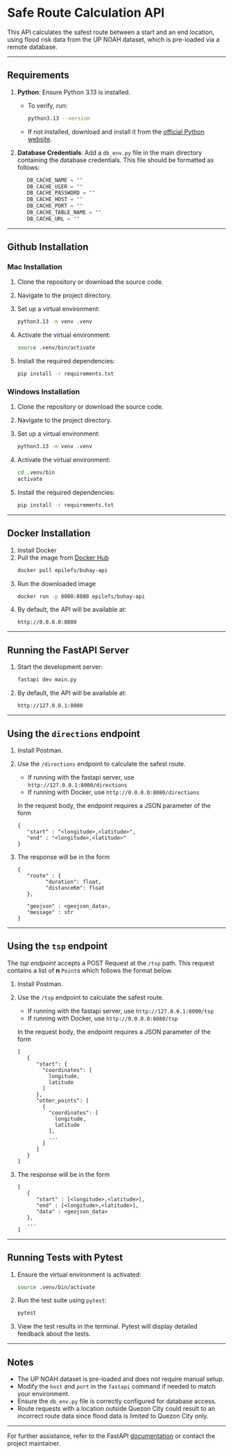 # Safe Route Calculation API

This API calculates the safest route between a start and an end location, using flood risk data from the UP NOAH dataset, which is pre-loaded via a remote database.

---

## Requirements

1. **Python**: Ensure Python 3.13 is installed.
   - To verify, run:
     ```bash
     python3.13 --version
     ```
   - If not installed, download and install it from the [official Python website](https://www.python.org/downloads/).

2. **Database Credentials**: Add a `db_env.py` file in the main directory containing the database credentials. This file should be formatted as follows:
   ```python
      DB_CACHE_NAME = ""
      DB_CACHE_USER = ""
      DB_CACHE_PASSWORD = ""
      DB_CACHE_HOST = ""
      DB_CACHE_PORT = ""
      DB_CACHE_TABLE_NAME = ""
      DB_CACHE_URL = ""
   ```

---

## Github Installation 
### Mac Installation

1. Clone the repository or download the source code.

2. Navigate to the project directory.

3. Set up a virtual environment:
   ```bash
   python3.13 -m venv .venv
   ```

4. Activate the virtual environment:
   ```bash
   source .venv/bin/activate
   ```

5. Install the required dependencies:
   ```bash
   pip install -r requirements.txt
   ```

### Windows Installation

1. Clone the repository or download the source code.

2. Navigate to the project directory.

3. Set up a virtual environment:
   ```bash
   python3.13 -m venv .venv
   ```

4. Activate the virtual environment:
   ```bash
   cd .venv/bin
   activate
   ```

5. Install the required dependencies:
   ```bash
   pip install -r requirements.txt
   ```

---

## Docker Installation

1. Install Docker
2. Pull the image from [Docker Hub](https://hub.docker.com/r/epilefs/buhay-api)
   ```bash
   docker pull epilefs/buhay-api
   ```
3. Run the downloaded image
   ```bash
   docker run -p 8080:8080 epilefs/buhay-api
   ```
4. By default, the API will be available at:
   ```
   http://0.0.0.0:8080
   ```

---

## Running the FastAPI Server

1. Start the development server:
   ```bash
   fastapi dev main.py
   ```

2. By default, the API will be available at:
   ```
   http://127.0.0.1:8000
   ```
   
---

## Using the `directions` endpoint

1. Install Postman.
2. Use the `/directions` endpoint to calculate the safest route.
   - If running with the fastapi server, use `http://127.0.0.1:8000/directions`
   - If running with Docker, use `http://0.0.0.0:8080/directions`

   In the request body, the endpoint requires a JSON parameter of the form
   ```
   {
      "start" : "<longitude>,<latitude>",
      "end" : "<longitude>,<latitude>" 
   }
   ```

3. The response will be in the form
   ```
   {
      "route" : {
            "duration": float,
            "distanceKm": float
      },

      "geojson" : <geojson_data>,
      "message" : str
   }
   ```

---

## Using the `tsp` endpoint

The _tsp endpoint_ accepts a POST Request at the `/tsp` path. This request contains a list of <b>n</b> `Point`s which follows the format below.
1. Install Postman.
2. Use the `/tsp` endpoint to calculate the safest route.
   - If running with the fastapi server, use `http://127.0.0.1:8000/tsp`
   - If running with Docker, use `http://0.0.0.0:8080/tsp`
  
   In the request body, the endpoint requires a JSON parameter of the form
   ```
   [
      {
         "start": {
           "coordinates": [
             longitude,
             latitude
           ]
         },
         "other_points": [
           {
             "coordinates": [
               longitude,
               latitude
             ],
             ...
           }
         ]
      }
   ]
   ```
3. The response will be in the form
   ```
   [
      {
         "start" : [<longitude>,<latitude>],
         "end" : [<longitude>,<latitude>],
         "data" : <geojson_data>
      },
      ...
   ]
   ```

---

## Running Tests with Pytest

1. Ensure the virtual environment is activated:
   ```bash
   source .venv/bin/activate
   ```

2. Run the test suite using `pytest`:
   ```bash
   pytest
   ```

3. View the test results in the terminal. Pytest will display detailed feedback about the tests.

---

## Notes

- The UP NOAH dataset is pre-loaded and does not require manual setup.
- Modify the `host` and `port` in the `fastapi` command if needed to match your environment.
- Ensure the `db_env.py` file is correctly configured for database access.
- Route requests with a location outside Quezon City could result to an incorrect route data since flood data is limited to Quezon City only.

---

For further assistance, refer to the FastAPI [documentation](https://fastapi.tiangolo.com/) or contact the project maintainer.
